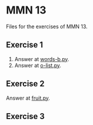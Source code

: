 # MMN 13

Files for the exercises of MMN 13.

## Exercise 1

1. Answer at [words-b.py](./words-b.py).
2. Answer at [o-list.py](./o-list.py).

## Exercise 2

Answer at [fruit.py](./fruit.py).

## Exercise 3
